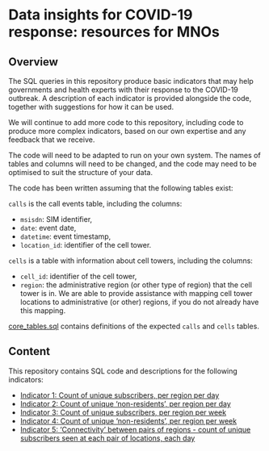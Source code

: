 # Data insights for COVID-19 response: resources for MNOs

## Overview

The SQL queries in this repository produce basic indicators that may help governments and health experts with their response to the COVID-19 outbreak. A description of each indicator is provided alongside the code, together with suggestions for how it can be used. 

We will continue to add more code to this repository, including code to produce more complex indicators, based on our own expertise and any feedback that we receive. 

The code will need to be adapted to run on your own system. The names of tables and columns will need to be changed, and the code may need to be optimised to suit the structure of your data.

The code has been written assuming that the following tables exist:

`calls` is the call events table, including the columns:
- `msisdn`: SIM identifier,
- `date`: event date,
- `datetime`: event timestamp,
- `location_id`: identifier of the cell tower.

`cells` is a table with information about cell towers, including the columns:
- `cell_id`: identifier of the cell tower,
- `region`: the administrative region (or other type of region) that the cell tower is in. We are able to provide assistance with mapping cell tower locations to administrative (or other) regions, if you do not already have this mapping.

[core_tables.sql](core_tables.sql) contains definitions of the expected `calls` and `cells` tables.

## Content

This repository contains SQL code and descriptions for the following indicators:
- [Indicator 1: Count of unique subscribers, per region per day](indicator_1.md)
- [Indicator 2: Count of unique ‘non-residents’, per region per day](indicator_2.md)
- [Indicator 3: Count of unique subscribers, per region per week](indicator_3.md)
- [Indicator 4: Count of unique ‘non-residents’, per region per week](indicator_4.md)
- [Indicator 5: ‘Connectivity’ between pairs of regions - count of unique subscribers seen at each pair of locations, each day](indicator_5.md)
